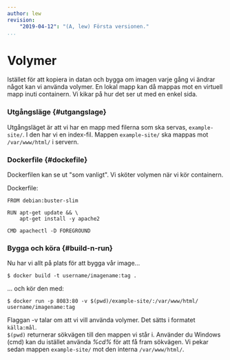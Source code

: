 ```yaml
---
author: lew
revision:
    "2019-04-12": "(A, lew) Första versionen."
...
```

Volymer
=======================

Istället för att kopiera in datan och bygga om imagen varje gång vi ändrar något kan vi använda volymer. En lokal mapp kan då mappas mot en virtuell mapp inuti containern. Vi kikar på hur det ser ut med en enkel sida.


### Utgångsläge {#utgangslage}

Utgångsläget är att vi har en mapp med filerna som ska servas, `example-site/`. I den har vi en index-fil. Mappen `example-site/` ska mappas mot `/var/www/html/` i servern.



### Dockerfile {#dockefile}

Dockerfilen kan se ut "som vanligt". Vi sköter volymen när vi kör containern.

Dockerfile:

```
FROM debian:buster-slim

RUN apt-get update && \
    apt-get install -y apache2

CMD apachectl -D FOREGROUND
```



### Bygga och köra {#build-n-run}

Nu har vi allt på plats för att bygga vår image...

```
$ docker build -t username/imagename:tag .
```

... och kör den med:

```
$ docker run -p 8083:80 -v $(pwd)/example-site/:/var/www/html/ username/imagename:tag
```

Flaggan -v talar om att vi vill använda volymer. Det sätts i formatet `källa:mål`.  
`$(pwd)` returnerar sökvägen till den mappen vi står i. Använder du Windows (cmd) kan du istället använda *%cd%* för att få fram sökvägen. Vi pekar sedan mappen `example-site/` mot den interna `/var/www/html/`.
